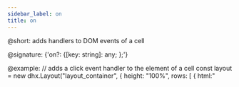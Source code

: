 ```yaml
---
sidebar_label: on
title: on
---          
```


@short: adds handlers to DOM events of a cell

@signature: {'on?: {[key: string]: any; };'}

@example: 
// adds a click event handler to the element of a cell
const layout = new dhx.Layout("layout_container", {
	height: "100%", 
	rows: [
		{ 
			html:"<div class='my-element' style='height:100%;width:100%'></div>", 
			on: {
				click: (event) => alert("my-element")
			}
		},
	]
});

// or
// adds a click event handler to the element inside a cell by selector
const layout = new dhx.Layout("layout_container", {
	height: "100%", 
	rows: [
		{ 
			html:"<div class='my-element' style='height:100%;width:100%'></div>", 
			on: {
				click: {
					".my-element": (event) => alert("my-element")
				}
			}
		},
	]
});



@descr: 

@related: layout/init.md#initialize-layout
